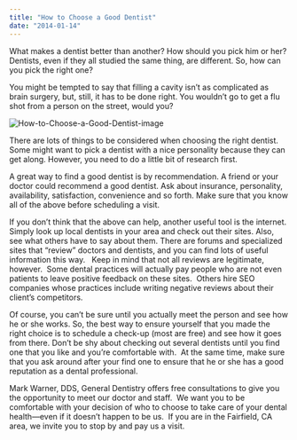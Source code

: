 ```yaml
---
title: "How to Choose a Good Dentist"
date: "2014-01-14"
---
```


What makes a dentist better than another? How should you pick him or her? Dentists, even if they all studied the same thing, are different. So, how can you pick the right one?

You might be tempted to say that filling a cavity isn’t as complicated as brain surgery, but, still, it has to be done right. You wouldn’t go to get a flu shot from a person on the street, would you?

![How-to-Choose-a-Good-Dentist-image](/images/How-to-Choose-a-Good-Dentist-image-201x300.jpg)

There are lots of things to be considered when choosing the right dentist. Some might want to pick a dentist with a nice personality because they can get along. However, you need to do a little bit of research first.

A great way to find a good dentist is by recommendation. A friend or your doctor could recommend a good dentist. Ask about insurance, personality, availability, satisfaction, convenience and so forth. Make sure that you know all of the above before scheduling a visit.

If you don’t think that the above can help, another useful tool is the internet. Simply look up local dentists in your area and check out their sites. Also, see what others have to say about them. There are forums and specialized sites that “review” doctors and dentists, and you can find lots of useful information this way.   Keep in mind that not all reviews are legitimate, however.  Some dental practices will actually pay people who are not even patients to leave positive feedback on these sites.  Others hire SEO companies whose practices include writing negative reviews about their client’s competitors.

Of course, you can’t be sure until you actually meet the person and see how he or she works. So, the best way to ensure yourself that you made the right choice is to schedule a check-up (most are free) and see how it goes from there. Don’t be shy about checking out several dentists until you find one that you like and you’re comfortable with.  At the same time, make sure that you ask around after your find one to ensure that he or she has a good reputation as a dental professional.

Mark Warner, DDS, General Dentistry offers free consultations to give you the opportunity to meet our doctor and staff.  We want you to be comfortable with your decision of who to choose to take care of your dental health—even if it doesn’t happen to be us.  If you are in the Fairfield, CA area, we invite you to stop by and pay us a visit.
